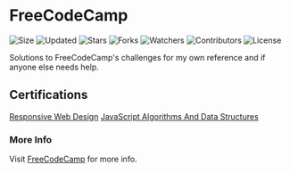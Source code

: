 # FreeCodeCamp

![Size](https://img.shields.io/github/repo-size/2kabhishek/FreeCodeCamp?style=plastic&color=0f0&label=Size)
![Updated](https://img.shields.io/github/last-commit/2kabhishek/FreeCodeCamp?style=plastic&color=f00&label=Updated)
![Stars](https://img.shields.io/github/stars/2kabhishek/FreeCodeCamp?style=plastic&color=ffc801&label=Stars)
![Forks](https://img.shields.io/github/forks/2kabhishek/FreeCodeCamp?style=plastic&color=003cff&label=Forks)
![Watchers](https://img.shields.io/github/watchers/2kabhishek/FreeCodeCamp?style=plastic&color=ff5500&label=Watchers)
![Contributors](https://img.shields.io/github/contributors/2kabhishek/FreeCodeCamp?style=plastic&color=f0f&label=Contributors)
![License](https://img.shields.io/github/license/2kabhishek/FreeCodeCamp?style=plastic&color=555&label=License)

Solutions to FreeCodeCamp's challenges for my own reference and if anyone else needs help.

## Certifications

[Responsive Web Design](./Responsive-Web-Design/)
[JavaScript Algorithms And Data Structures](./JavaScript-Algorithms-And-Data-Structures)

### More Info

Visit [FreeCodeCamp](https://freecodecamp.org) for more info.

